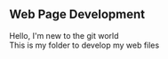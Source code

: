 ## Web Page Development  
Hello, I'm new to the git world  
This is my folder to develop my web files
